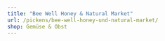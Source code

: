 ```yaml
---
title: "Bee Well Honey & Natural Market"
url: /pickens/bee-well-honey-und-natural-market/
shop: Gemüse & Obst
---
```

